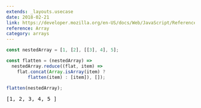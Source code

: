 ```yaml
---
extends: _layouts.usecase
date: 2018-02-21
link: https://developer.mozilla.org/en-US/docs/Web/JavaScript/Reference/Global_Objects/Array
reference: Array
category: arrays
---
```



```javascript
const nestedArray = [1, [2], [[3], 4], 5];

const flatten = (nestedArray) =>
  nestedArray.reduce((flat, item) =>
    flat.concat(Array.isArray(item) ?
        flatten(item) : [item]), []);

flatten(nestedArray);
```

<pre class="output">[1, 2, 3, 4, 5 ]</pre>
